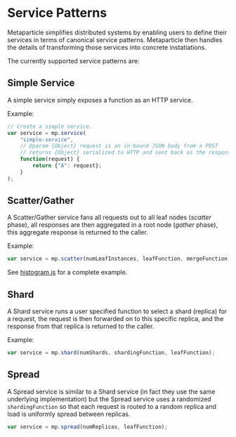 # Service Patterns
Metaparticle simplifies distributed systems by enabling users to define their
services in terms of canonical service patterns.  Metaparticle then handles
the details of transforming those services into concrete instatiations.

The currently supported service patterns are:

## Simple Service
A simple service simply exposes a function as an HTTP service.

Example:
```js
// Create a simple service.
var service = mp.service(
    "simple-service",
    // @param {Object} request is an in-bound JSON body from a POST
    // returns {Object} serialized to HTTP and sent back as the response
    function(request) {
        return {"A": request};
    }
);
```

## Scatter/Gather
A Scatter/Gather service fans all requests out to all leaf nodes (*scatter* phase), all responses are then aggregated in a root node (*gather* phase), this aggregate response is returned to the caller.

Example:
```js
var service = mp.scatter(numLeafInstances, leafFunction, mergeFunction);
```

See [histogram.js](../examples/histogram.js) for a complete example.

## Shard
A Shard service runs a user specified function to select a shard (replica) for a request, the request is then
forwarded on to this specific replica, and the response from that replica is returned to the caller.

Example:
```js
var service = mp.shard(numShards, shardingFunction, leafFunction);
```

## Spread
A Spread service is similar to a Shard service (in fact they use the same underlying implementation) but the Spread
service uses a randomized `shardingFunction` so that each request is routed to a random replica and load is
uniformly spread between replicas.
```js
var service = mp.spread(numReplicas, leafFunction);
```
